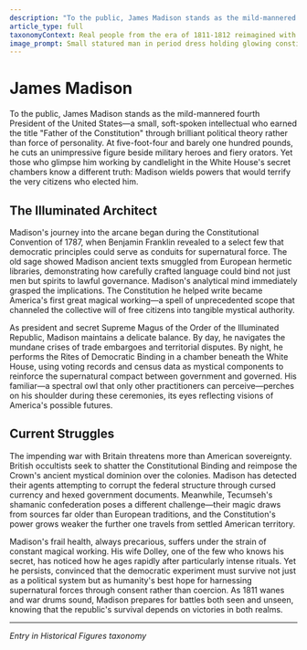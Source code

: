 ```yaml
---
description: "To the public, James Madison stands as the mild-mannered fourth President of the United States—a small, soft-spoken intellectual who earned the title \\\"Father of the Constitution\\\" through brilliant political theory rather than force of personality. At five-foot-four and barely one hundred pounds, he cuts an unimpressive figure beside military heroes and fiery orators. Yet those who glimpse him working by candlelight in the White House's secret chambers know a different truth: Madison wields powers that would terrify the very citizens who elected him."
article_type: full
taxonomyContext: Real people from the era of 1811-1812 reimagined with supernatural connections and secret magical roles
image_prompt: Small statured man in period dress holding glowing constitutional documents, spectral owl perched on shoulder, arcane geometric patterns floating around him. Warm candlelit study atmosphere, oil painting style with magical golden light emanating from parchments.
---
```



# James Madison

To the public, James Madison stands as the mild-mannered fourth President of the United States—a small, soft-spoken intellectual who earned the title "Father of the Constitution" through brilliant political theory rather than force of personality. At five-foot-four and barely one hundred pounds, he cuts an unimpressive figure beside military heroes and fiery orators. Yet those who glimpse him working by candlelight in the White House's secret chambers know a different truth: Madison wields powers that would terrify the very citizens who elected him.

## The Illuminated Architect

Madison's journey into the arcane began during the Constitutional Convention of 1787, when Benjamin Franklin revealed to a select few that democratic principles could serve as conduits for supernatural force. The old sage showed Madison ancient texts smuggled from European hermetic libraries, demonstrating how carefully crafted language could bind not just men but spirits to lawful governance. Madison's analytical mind immediately grasped the implications. The Constitution he helped write became America's first great magical working—a spell of unprecedented scope that channeled the collective will of free citizens into tangible mystical authority.

As president and secret Supreme Magus of the Order of the Illuminated Republic, Madison maintains a delicate balance. By day, he navigates the mundane crises of trade embargoes and territorial disputes. By night, he performs the Rites of Democratic Binding in a chamber beneath the White House, using voting records and census data as mystical components to reinforce the supernatural compact between government and governed. His familiar—a spectral owl that only other practitioners can perceive—perches on his shoulder during these ceremonies, its eyes reflecting visions of America's possible futures.

## Current Struggles

The impending war with Britain threatens more than American sovereignty. British occultists seek to shatter the Constitutional Binding and reimpose the Crown's ancient mystical dominion over the colonies. Madison has detected their agents attempting to corrupt the federal structure through cursed currency and hexed government documents. Meanwhile, Tecumseh's shamanic confederation poses a different challenge—their magic draws from sources far older than European traditions, and the Constitution's power grows weaker the further one travels from settled American territory.

Madison's frail health, always precarious, suffers under the strain of constant magical working. His wife Dolley, one of the few who knows his secret, has noticed how he ages rapidly after particularly intense rituals. Yet he persists, convinced that the democratic experiment must survive not just as a political system but as humanity's best hope for harnessing supernatural forces through consent rather than coercion. As 1811 wanes and war drums sound, Madison prepares for battles both seen and unseen, knowing that the republic's survival depends on victories in both realms.

---
*Entry in Historical Figures taxonomy*
